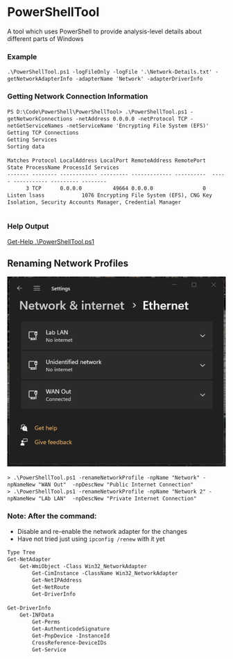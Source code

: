 # PowerShellTool
A tool which uses PowerShell to provide analysis-level details about different parts of Windows 

### Example
```
.\PowerShellTool.ps1 -logFileOnly -logFile '.\Network-Details.txt' -getNetworkAdapterInfo -adapterName 'Network' -adapterDriverInfo
```

### Getting Network Connection Information
```
PS D:\Code\PowerShell\PowerShellTool> .\PowerShellTool.ps1 -getNetworkConnections -netAddress 0.0.0.0 -netProtocol TCP -netGetServiceNames -netServiceName 'Encrypting File System (EFS)'
Getting TCP Connections
Getting Services
Sorting data

Matches Protocol LocalAddress LocalPort RemoteAddress RemotePort  State ProcessName ProcessId Services
------- -------- ------------ --------- ------------- ----------  ----- ----------- --------- --------
      3 TCP      0.0.0.0          49664 0.0.0.0                0 Listen lsass            1076 Encrypting File System (EFS), CNG Key Isolation, Security Accounts Manager, Credential Manager


```

### Help Output
[Get-Help .\PowerShellTool.ps1](./media/help-output.log)

## Renaming Network Profiles
![](./media/renamed-network-profiles.png)
```
> .\PowerShellTool.ps1 -renameNetworkProfile -npName "Network" -npNameNew "WAN Out"  -npDescNew "Public Internet Connection"
> .\PowerShellTool.ps1 -renameNetworkProfile -npName "Network 2" -npNameNew "LAb LAN"  -npDescNew "Private Internet Connection"
```
### Note: After the command:
- Disable and re-enable the network adapter for the changes
- Have not tried just using `ipconfig /renew` with it yet

```
Type Tree 
Get-NetAdapter
    Get-WmiObject -Class Win32_NetworkAdapter
        Get-CimInstance -ClassName Win32_NetworkAdapter
        Get-NetIPAddress
        Get-NetRoute
        Get-DriverInfo

Get-DriverInfo
    Get-INFData
        Get-Perms
        Get-AuthenticodeSignature
        Get-PnpDevice -InstanceId
        CrossReference-DeviceIDs
        Get-Service
```